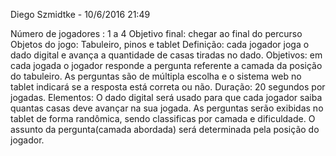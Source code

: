 Diego Szmidtke - 10/6/2016 21:49

Número de jogadores : 1 a 4
Objetivo final: chegar ao final do percurso
Objetos do jogo: Tabuleiro, pinos e tablet
Definição: cada jogador joga o dado digital e avança a quantidade de casas tiradas no dado.
Objetivos: em cada jogada o jogador responde a pergunta referente a camada da posição do tabuleiro. 
As perguntas são de múltipla escolha e o sistema web no tablet indicará se a resposta está correta ou não.
Duração: 20 segundos por jogadas.
Elementos: O dado digital será usado para que cada jogador saiba quantas casas deve avançar na sua jogada. 
As perguntas serão exibidas no tablet de forma randômica, sendo classificas por camada e dificuldade. 
O assunto da pergunta(camada abordada) será determinada pela posição do jogador.